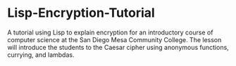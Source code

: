 # Lisp-Encryption-Tutorial
A tutorial using Lisp to explain encryption for an introductory course of computer science at the San Diego Mesa Community College. The lesson will introduce the students to the Caesar cipher using anonymous functions, currying, and lambdas.
